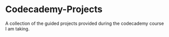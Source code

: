 # Codecademy-Projects
A collection of the guided projects provided during the codecademy course I am taking.

